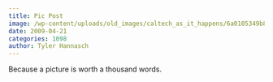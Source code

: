 ```yaml
---
title: Pic Post
image: /wp-content/uploads/old_images/caltech_as_it_happens/6a0105349b8251970b0115702e1d98970b.jpg
date: 2009-04-21
categories: 1098
author: Tyler Hannasch
---
```


Because a picture is worth a thousand words.

